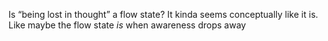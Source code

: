 Is “being lost in thought” a flow state? It kinda seems conceptually like it is. Like maybe the flow state *is* when awareness drops away